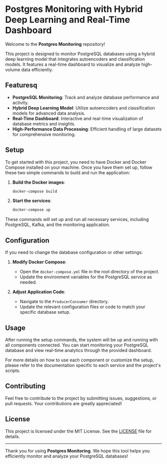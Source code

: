 # Postgres Monitoring with Hybrid Deep Learning and Real-Time Dashboard

Welcome to the **Postgres Monitoring** repository!

This project is designed to monitor PostgreSQL databases using a hybrid deep learning model that integrates autoencoders and classification models. It features a real-time dashboard to visualize and analyze high-volume data efficiently.

## Featuresq

- **PostgreSQL Monitoring**: Track and analyze database performance and activity.
- **Hybrid Deep Learning Model**: Utilize autoencoders and classification models for advanced data analysis.
- **Real-Time Dashboard**: Interactive and real-time visualization of database metrics and insights.
- **High-Performance Data Processing**: Efficient handling of large datasets for comprehensive monitoring.

## Setup

To get started with this project, you need to have Docker and Docker Compose installed on your machine. Once you have them set up, follow these two simple commands to build and run the application:

1. **Build the Docker images**:
    ```bash
    docker-compose build
    ```

2. **Start the services**:
    ```bash
    docker-compose up
    ```

These commands will set up and run all necessary services, including PostgreSQL, Kafka, and the monitoring application.

## Configuration

If you need to change the database configuration or other settings:

1. **Modify Docker Compose**:
    - Open the `docker-compose.yml` file in the root directory of the project.
    - Update the environment variables for the PostgreSQL service as needed.

2. **Adjust Application Code**:
    - Navigate to the `ProducerConsumer` directory.
    - Update the relevant configuration files or code to match your specific database setup.

## Usage

After running the setup commands, the system will be up and running with all components connected. You can start monitoring your PostgreSQL database and view real-time analytics through the provided dashboard.

For more details on how to use each component or customize the setup, please refer to the documentation specific to each service and the project's scripts.

## Contributing

Feel free to contribute to the project by submitting issues, suggestions, or pull requests. Your contributions are greatly appreciated!

## License

This project is licensed under the MIT License. See the [LICENSE](LICENSE) file for details.

---

Thank you for using **Postgres Monitoring**. We hope this tool helps you efficiently monitor and analyze your PostgreSQL databases!

